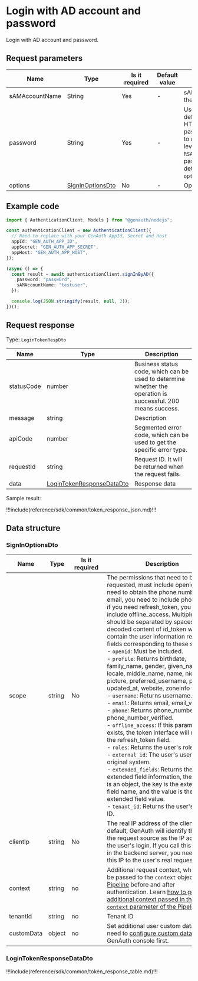 # Login with AD account and password

<!--
Warning⚠️:
Do not modify this document directly,
https://github.com/Authing/authing-docs-factory
Use this project to generate
-->

<LastUpdated />

Login with AD account and password.

## Request parameters

| Name           | Type                                             | <div style="width:80px">Is it required</div> | Default value | <div style="width:300px">Description</div>                                                                                                                                                                                                                                                                                                                        | <div style="width:200px"></div>Sample value</div> |
| -------------- | ------------------------------------------------ | -------------------------------------------- | ------------- | ----------------------------------------------------------------------------------------------------------------------------------------------------------------------------------------------------------------------------------------------------------------------------------------------------------------------------------------------------------------- | ------------------------------------------------- |
| sAMAccountName | String                                           | Yes                                          | -             | sAMAccountName of the account in the AD user directory                                                                                                                                                                                                                                                                                                            | `test`                                            |
| password       | String                                           | Yes                                          | -             | User password, not encrypted by default. All GenAuth APIs use the HTTPS protocol to securely transmit passwords, which can ensure security to a certain extent. If you need a higher level of security, we also support `RSA256` and the national secret `SM2` password encryption method. For details, see the optional parameter `options.passwordEncryptType`. | `passw0rd`                                        |
| options        | <a href="#SignInOptionsDto">SignInOptionsDto</a> | No                                           | -             | Optional                                                                                                                                                                                                                                                                                                                                                          | `{"passwordEncryptType":"none"}`                  |

## Example code

```typescript
import { AuthenticationClient, Models } from "@genauth/nodejs";

const authenticationClient = new AuthenticationClient({
  // Need to replace with your GenAuth AppId, Secret and Host
  appId: "GEN_AUTH_APP_ID",
  appSecret: "GEN_AUTH_APP_SECRET",
  appHost: "GEN_AUTH_APP_HOST",
});

(async () => {
  const result = await authenticationClient.signInByAD({
    password: "passw0rd",
    sAMAccountName: "testuser",
  });

  console.log(JSON.stringify(result, null, 2));
})();
```

## Request response

Type: `LoginTokenRespDto`

| Name       | Type                                                               | Description                                                                                                  |
| ---------- | ------------------------------------------------------------------ | ------------------------------------------------------------------------------------------------------------ |
| statusCode | number                                                             | Business status code, which can be used to determine whether the operation is successful. 200 means success. |
| message    | string                                                             | Description                                                                                                  |
| apiCode    | number                                                             | Segmented error code, which can be used to get the specific error type.                                      |
| requestId  | string                                                             | Request ID. It will be returned when the request fails.                                                      |
| data       | <a href="#LoginTokenResponseDataDto">LoginTokenResponseDataDto</a> | Response data                                                                                                |

Sample result:

!!!include(reference/sdk/common/token_response_json.md)!!!

## Data structure

### <a id="SignInOptionsDto"></a> SignInOptionsDto

| Name       | Type   | <div style="width:80px">Is it required</div> | <div style="width:300px">Description</div>                                                                                                                                                                                                                                                                                                                                                                                                                                                                                                                                                                                                                                                                                                                                                                                                                                                                                                                                                                                                                                                                                                                                                                            | <div style="width:200px">Sample value</div> |
| ---------- | ------ | -------------------------------------------- | --------------------------------------------------------------------------------------------------------------------------------------------------------------------------------------------------------------------------------------------------------------------------------------------------------------------------------------------------------------------------------------------------------------------------------------------------------------------------------------------------------------------------------------------------------------------------------------------------------------------------------------------------------------------------------------------------------------------------------------------------------------------------------------------------------------------------------------------------------------------------------------------------------------------------------------------------------------------------------------------------------------------------------------------------------------------------------------------------------------------------------------------------------------------------------------------------------------------- | ------------------------------------------- |
| scope      | string | No                                           | The permissions that need to be requested, must include openid. If you need to obtain the phone number and email, you need to include phone email; if you need refresh_token, you need to include offline_access. Multiple scopes should be separated by spaces. The decoded content of id_token will contain the user information related fields corresponding to these scopes. <br>- `openid`: Must be included. <br>- `profile`: Returns birthdate, family_name, gender, given_name, locale, middle_name, name, nickname, picture, preferred_username, profile, updated_at, website, zoneinfo fields. <br>- `username`: Returns username. <br>- `email`: Returns email, email_verified. <br>- `phone`: Returns phone_number, phone_number_verified. <br>- `offline_access`: If this parameter exists, the token interface will return the refresh_token field. <br>- `roles`: Returns the user's role list. <br>- `external_id`: The user's user ID in the original system. <br>- `extended_fields`: Returns the user's extended field information, the content is an object, the key is the extended field name, and the value is the extended field value. <br>- `tenant_id`: Returns the user's tenant ID. <br> | `openid profile`                            |
| clientIp   | string | No                                           | The real IP address of the client. By default, GenAuth will identify the IP of the request source as the IP address of the user's login. If you call this interface in the backend server, you need to set this IP to the user's real request IP.                                                                                                                                                                                                                                                                                                                                                                                                                                                                                                                                                                                                                                                                                                                                                                                                                                                                                                                                                                     | `192.168.0.1`                               |
| context    | string | no                                           | Additional request context, which will be passed to the `context` object of the [Pipeline](https://docs.genauth.ai/guides/pipeline/) before and after authentication. Learn [how to get the additional context passed in the `context` parameter of the Pipeline](https://docs.genauth.ai/guides/pipeline/context-object.html).                                                                                                                                                                                                                                                                                                                                                                                                                                                                                                                                                                                                                                                                                                                                                                                                                                                                                       | `{"source":"utm"}`                          |
| tenantId   | string | no                                           | Tenant ID                                                                                                                                                                                                                                                                                                                                                                                                                                                                                                                                                                                                                                                                                                                                                                                                                                                                                                                                                                                                                                                                                                                                                                                                             | `625783d629f2bd1f5ddddd98c`                 |
| customData | object | no                                           | Set additional user custom data. You need to [configure custom data](https://docs.genauth.ai/guides/users/user-defined-field/) in the GenAuth console first.                                                                                                                                                                                                                                                                                                                                                                                                                                                                                                                                                                                                                                                                                                                                                                                                                                                                                                                                                                                                                                                          |

### <a id="LoginTokenResponseDataDto"></a> LoginTokenResponseDataDto

!!!include(reference/sdk/common/token_response_table.md)!!!
